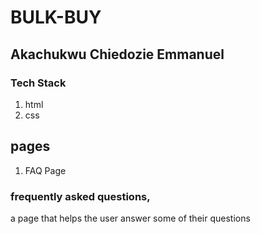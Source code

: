 # BULK-BUY

## Akachukwu Chiedozie Emmanuel 

### Tech Stack
1. html
2. css

## pages
1. FAQ Page

 ### frequently asked questions,
 a page that helps the user answer some of their questions 

